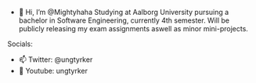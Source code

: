 - 👋 Hi, I’m @Mightyhaha
Studying at Aalborg University pursuing a bachelor in Software Engineering, currently 4th semester.
Will be publicly releasing my exam assignments aswell as minor mini-projects.


Socials:
- 📫 Twitter: @ungtyrker
- 🎥 Youtube: ungtyrker
